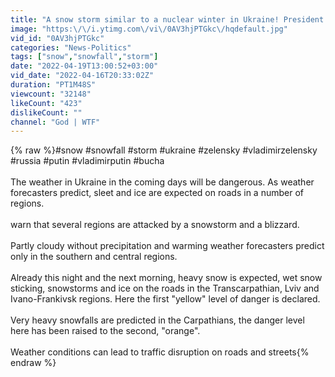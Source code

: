 ```yaml
---
title: "A snow storm similar to a nuclear winter in Ukraine! President Zelensky took action"
image: "https:\/\/i.ytimg.com\/vi\/0AV3hjPTGkc\/hqdefault.jpg"
vid_id: "0AV3hjPTGkc"
categories: "News-Politics"
tags: ["snow","snowfall","storm"]
date: "2022-04-19T13:00:52+03:00"
vid_date: "2022-04-16T20:33:02Z"
duration: "PT1M48S"
viewcount: "32148"
likeCount: "423"
dislikeCount: ""
channel: "God | WTF"
---
```

{% raw %}#snow #snowfall #storm #ukraine #zelensky #vladimirzelensky #russia #putin #vladimirputin #bucha<br /><br />The weather in Ukraine in the coming days will be dangerous. As weather forecasters predict, sleet and ice are expected on roads in a number of regions. <br /><br /> warn that several regions are attacked by a snowstorm and a blizzard. <br /><br /> Partly cloudy without precipitation and warming weather forecasters predict only in the southern and central regions. <br /><br /> Already this night and the next morning, heavy snow is expected, wet snow sticking, snowstorms and ice on the roads in the Transcarpathian, Lviv and Ivano-Frankivsk regions. Here the first &quot;yellow&quot; level of danger is declared.<br /><br /> Very heavy snowfalls are predicted in the Carpathians, the danger level here has been raised to the second, &quot;orange&quot;.<br /><br /> Weather conditions can lead to traffic disruption on roads and streets{% endraw %}
